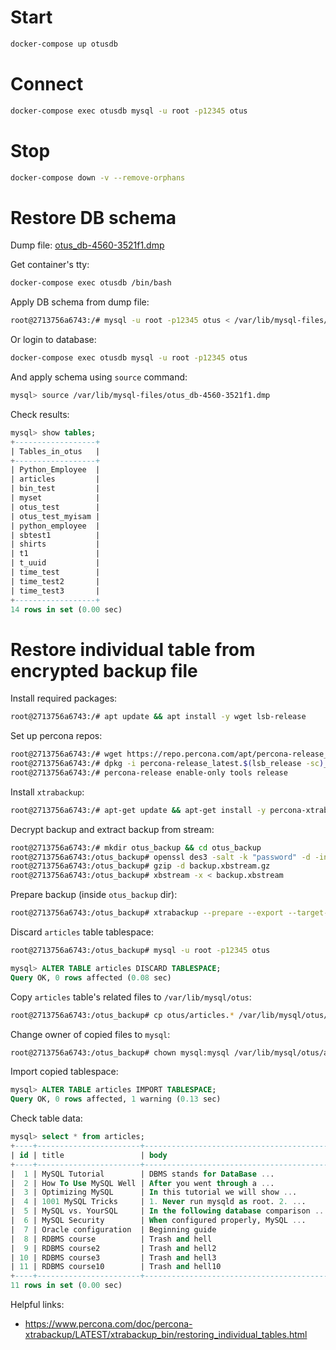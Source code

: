 # Start

```sh
docker-compose up otusdb
```

# Connect

```sh
docker-compose exec otusdb mysql -u root -p12345 otus
```

# Stop

```sh
docker-compose down -v --remove-orphans
```

# Restore DB schema

Dump file: [otus_db-4560-3521f1.dmp](https://github.com/dstdfx/otus-dbmgmt/blob/master/part17/otus_db-4560-3521f1.dmp)

Get container's tty:
```bash
docker-compose exec otusdb /bin/bash
```
Apply DB schema from dump file:
```bash
root@2713756a6743:/# mysql -u root -p12345 otus < /var/lib/mysql-files/otus_db-4560-3521f1.dmp
```

Or login to database:
```bash
docker-compose exec otusdb mysql -u root -p12345 otus
```

And apply schema using `source` command:
```bash
mysql> source /var/lib/mysql-files/otus_db-4560-3521f1.dmp
```

Check results:
```sql
mysql> show tables;
+------------------+
| Tables_in_otus   |
+------------------+
| Python_Employee  |
| articles         |
| bin_test         |
| myset            |
| otus_test        |
| otus_test_myisam |
| python_employee  |
| sbtest1          |
| shirts           |
| t1               |
| t_uuid           |
| time_test        |
| time_test2       |
| time_test3       |
+------------------+
14 rows in set (0.00 sec)
```

# Restore individual table from encrypted backup file

Install required packages:
```bash
root@2713756a6743:/# apt update && apt install -y wget lsb-release
```

Set up percona repos:
```bash
root@2713756a6743:/# wget https://repo.percona.com/apt/percona-release_latest.$(lsb_release -sc)_all.deb
root@2713756a6743:/# dpkg -i percona-release_latest.$(lsb_release -sc)_all.deb
root@2713756a6743:/# percona-release enable-only tools release
```

Install `xtrabackup`:
```bash
root@2713756a6743:/# apt-get update && apt-get install -y percona-xtrabackup-80
```

Decrypt backup and extract backup from stream:
```bash
root@2713756a6743:/# mkdir otus_backup && cd otus_backup
root@2713756a6743:/otus_backup# openssl des3 -salt -k "password" -d -in /var/lib/mysql-files/backup.xbstream.gz-4560-0d8b3a.des3 -md md5 -out backup.xbstream.gz
root@2713756a6743:/otus_backup# gzip -d backup.xbstream.gz
root@2713756a6743:/otus_backup# xbstream -x < backup.xbstream
```

Prepare backup (inside `otus_backup` dir):
```bash
root@2713756a6743:/otus_backup# xtrabackup --prepare --export --target-dir=.
```

Discard `articles` table tablespace:
```bash
root@2713756a6743:/otus_backup# mysql -u root -p12345 otus
```
```sql
mysql> ALTER TABLE articles DISCARD TABLESPACE;
Query OK, 0 rows affected (0.08 sec)
```

Copy `articles` table's related files to `/var/lib/mysql/otus`:
```bash
root@2713756a6743:/otus_backup# cp otus/articles.* /var/lib/mysql/otus/
```

Change owner of copied files to `mysql`:
```bash
root@2713756a6743:/otus_backup# chown mysql:mysql /var/lib/mysql/otus/articles.*
```

Import copied tablespace:
```sql
mysql> ALTER TABLE articles IMPORT TABLESPACE;
Query OK, 0 rows affected, 1 warning (0.13 sec)
```

Check table data:
```sql
mysql> select * from articles;
+----+-----------------------+------------------------------------------+
| id | title                 | body                                     |
+----+-----------------------+------------------------------------------+
|  1 | MySQL Tutorial        | DBMS stands for DataBase ...             |
|  2 | How To Use MySQL Well | After you went through a ...             |
|  3 | Optimizing MySQL      | In this tutorial we will show ...        |
|  4 | 1001 MySQL Tricks     | 1. Never run mysqld as root. 2. ...      |
|  5 | MySQL vs. YourSQL     | In the following database comparison ... |
|  6 | MySQL Security        | When configured properly, MySQL ...      |
|  7 | Oracle configuration  | Beginning guide                          |
|  8 | RDBMS course          | Trash and hell                           |
|  9 | RDBMS course2         | Trash and hell2                          |
| 10 | RDBMS course3         | Trash and hell3                          |
| 11 | RDBMS course10        | Trash and hell10                         |
+----+-----------------------+------------------------------------------+
11 rows in set (0.00 sec)
```

Helpful links:
- https://www.percona.com/doc/percona-xtrabackup/LATEST/xtrabackup_bin/restoring_individual_tables.html
